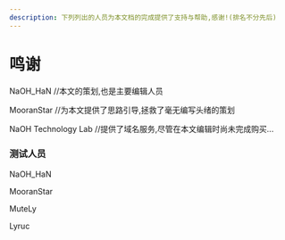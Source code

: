 ```yaml
---
description: 下列列出的人员为本文档的完成提供了支持与帮助,感谢!(排名不分先后)
---
```


# 鸣谢

NaOH\_HaN //本文的策划,也是主要编辑人员

MooranStar //为本文提供了思路引导,拯救了毫无编写头绪的策划

NaOH Technology Lab //提供了域名服务,尽管在本文编辑时尚未完成购买...

### 测试人员

NaOH\_HaN

MooranStar

MuteLy

Lyruc
